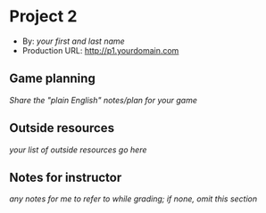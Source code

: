 # Project 2
+ By: *your first and last name*
+ Production URL: <http://p1.yourdomain.com>

## Game planning
*Share the "plain English" notes/plan for your game*

## Outside resources
*your list of outside resources go here*

## Notes for instructor
*any notes for me to refer to while grading; if none, omit this section*